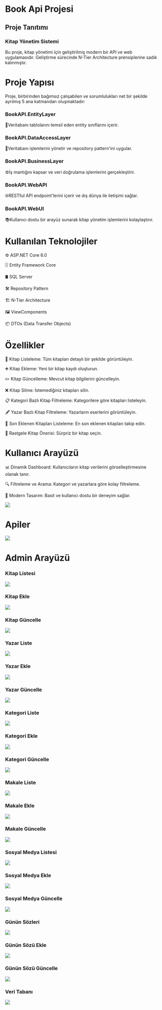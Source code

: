 # Book Api Projesi
## Proje Tanıtımı
### Kitap Yönetim Sistemi
Bu proje, kitap yönetimi için geliştirilmiş modern bir API ve web uygulamasıdır. Geliştirme sürecinde N-Tier Architecture prensiplerine sadık kalınmıştır.
# Proje Yapısı
Proje, birbirinden bağımsız çalışabilen ve sorumlulukları net bir şekilde ayrılmış 5 ana katmandan oluşmaktadır:

### BookAPI.EntityLayer
📃Veritabanı tablolarını temsil eden entity sınıflarını içerir.
### BookAPI.DataAccessLayer
🔎Veritabanı işlemlerini yönetir ve repository pattern'ini uygular. 
### BookAPI.BusinessLayer
⚙️İş mantığını kapsar ve veri doğrulama işlemlerini gerçekleştirir. 
### BookAPI.WebAPI
🌐RESTful API endpoint'lerini içerir ve dış dünya ile iletişimi sağlar. 
### BookAPI.WebUI
📚Kullanıcı dostu bir arayüz sunarak kitap yönetim işlemlerini kolaylaştırır. 
# Kullanılan Teknolojiler
⚙️ ASP.NET Core 6.0

🗄️ Entity Framework Core

🛢️ SQL Server

🛠️ Repository Pattern

🏗️ N-Tier Architecture

🖼️ ViewComponents

📦 DTOs (Data Transfer Objects)

# Özellikler

📖 Kitap Listeleme: Tüm kitapları detaylı bir şekilde görüntüleyin.

➕ Kitap Ekleme: Yeni bir kitap kaydı oluşturun.

✏️ Kitap Güncelleme: Mevcut kitap bilgilerini güncelleyin.

❌ Kitap Silme: İstemediğiniz kitapları silin.

📋 Kategori Bazlı Kitap Filtreleme: Kategorilere göre kitapları listeleyin.

🖋 Yazar Bazlı Kitap Filtreleme: Yazarların eserlerini görüntüleyin.

🎡 Son Eklenen Kitapları Listeleme: En son eklenen kitapları takip edin.

🎉 Rastgele Kitap Önerisi: Sürpriz bir kitap seçin.

# Kullanıcı Arayüzü

📊 Dinamik Dashboard: Kullanıcıların kitap verilerini görselleştirmesine olanak tanır.

🔍 Filtreleme ve Arama: Kategori ve yazarlara göre kolay filtreleme.

🌟 Modern Tasarım: Basit ve kullanıcı dostu bir deneyim sağlar.

![](https://github.com/berkiskitoglu/MyApiBook/blob/master/_image/anasayfa.png)
# Apiler
![](https://github.com/berkiskitoglu/MyApiBook/blob/master/_image/api.png)
# Admin Arayüzü
### Kitap Listesi
![](https://github.com/berkiskitoglu/MyApiBook/blob/master/_image/admin_kitap.png)
### Kitap Ekle
![](https://github.com/berkiskitoglu/MyApiBook/blob/master/_image/yeni_kitap_ekle.png)
### Kitap Güncelle
![](https://github.com/berkiskitoglu/MyApiBook/blob/master/_image/admin_kitap_guncelle.png)
### Yazar Liste
![](https://github.com/berkiskitoglu/MyApiBook/blob/master/_image/yazar_liste.png)
### Yazar Ekle
![](https://github.com/berkiskitoglu/MyApiBook/blob/master/_image/yeni_yazar_ekle.png)
### Yazar Güncelle
![](https://github.com/berkiskitoglu/MyApiBook/blob/master/_image/yazar_guncelle.png)
### Kategori Liste
![](https://github.com/berkiskitoglu/MyApiBook/blob/master/_image/Kategori_list.png)
### Kategori Ekle
![](https://github.com/berkiskitoglu/MyApiBook/blob/master/_image/kategori_ekle.png)
### Kategori Güncelle
![](https://github.com/berkiskitoglu/MyApiBook/blob/master/_image/kategori_guncelle.png)
### Makale Liste
![](https://github.com/berkiskitoglu/MyApiBook/blob/master/_image/makale_liste.png)
### Makale Ekle
![](https://github.com/berkiskitoglu/MyApiBook/blob/master/_image/makale_ekle.png)
### Makale Güncelle
![](https://github.com/berkiskitoglu/MyApiBook/blob/master/_image/makale_guncelle.png)
### Sosyal Medya Listesi
![](https://github.com/berkiskitoglu/MyApiBook/blob/master/_image/sosyalmedya_list.png)
### Sosyal Medya Ekle
![](https://github.com/berkiskitoglu/MyApiBook/blob/master/_image/soyal_medya_ekle.png)
### Sosyal Medya Güncelle
![](https://github.com/berkiskitoglu/MyApiBook/blob/master/_image/sosyal_medya_guncelle.png)
### Günün Sözleri
![](https://github.com/berkiskitoglu/MyApiBook/blob/master/_image/g%C3%BCn%C3%BCn_sz%C3%B6leri_liste.png)
### Günün Sözü Ekle
![](https://github.com/berkiskitoglu/MyApiBook/blob/master/_image/yeni_g%C3%BCn_s%C3%B6z%C3%BC_ekle.png)
### Günün Sözü Güncelle
![](https://github.com/berkiskitoglu/MyApiBook/blob/master/_image/g%C3%BCn_s%C3%B6z%C3%BC_g%C3%BCncelle.png)
### Veri Tabanı
![](https://github.com/berkiskitoglu/MyApiBook/blob/master/_image/veri_tabani.png)
